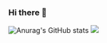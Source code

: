 ### Hi there 👋
![Anurag's GitHub stats](https://github-readme-stats.vercel.app/api?username=anuraghazra&theme=dark&show_icons=true)
![](https://komarev.com/ghpvc/?username=otakuict)
